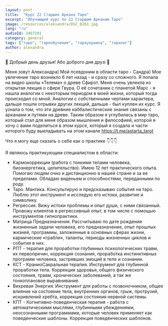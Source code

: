 ```yaml
---
layout: post
title:  "Курс 22 Старших Аркана Таро"
excerpt: "Обучающий курс по 22 Старшим Арканам Таро"
image: /resources/aleksandra/DSC_0261.jpg
lang: "ru"
audioId: 3467291
category: general
tags: ["таро", "тарообучение", "тароукраина", "таролог"]
author: alexandra
---
```


🔆 Добрый день друзья! Або доброго дня друзі 🌹

 Меня зовут Александра) Мой псевдоним в области таро - Сандра) 
Мое увлечение таро возникло 6 лет назад - и сразу со сложного. Я попала на видео школы «Телема» о древе Сфирот. Меня очень увлекла из открытая лекция о сфире Гвура. О её сочетании с планетой Марс - я нашла аналогии с некоторым периодом в моей жизни, который тогда происходил со мной. Аналогии с собственными чертами характера, дальше пошли отрывки других лекций, дальше - был куплен их курс. 
Я узнала о том, что эти древние каббалистические знания связаны с арканами и путями на древе. Таким образом я углубилась в мир таро, который стал для меня образом мышления и философией, которой я хочу с вами поделиться в этом курсе, который я создала и части которого буду выкладывать на этом канале  https://t.me/astarta_tarot

Что я могу еще сказать о себе как о практике 👇👇👇

Я являюсь практикующим специалистом  в области:
- Кармокоррекции (работа с тонкими телами человека, биоэнергетика, целительство). Имею 12 лет практического опыта. Помогаю людям очно и дистанционно в нашей стране и за ее пределами. Обладаю виденьем и способностями, переданными по роду. 
- Таро. Мантика. Консультирую и предсказываю события на таро. Люблю этот инструмент и исследую его истоки, развитие и символику. 
- Регрессия. Вижу истоки проблемы и опыт души, с ними связанный. Провожу клиентов в регрессивный опыт, в том числе с помощью инструментов гипнопрактики. 
- Матрица Предназначения. Рассчитываю по дате рождения жизненные задачи человека, его предназначение, опыт прошлых жизней, программы, заложенные в основных сферах жизни, кармические «грабли», таланты, периоды жизненных циклов и события в них. 
- РПТ - терапия для проработки глубинных психологических травм, их первопричин, коррекция сознания, проработка инстинктивных программ человека, застрявших эмоций в теле и сознании. 
- КСТ - КраниоСакральная терапия. Инструмент для глубинной проработки тела. Коррекция здоровья, общего физического состояния, травм, хронических заболеваний, а так же тонкоплановое выравнивание. 
- Вихревая Энергия. Инструмент для работы с позвоночником, общее влияние на состояние тела, внутренних органов, грыж, протрузий, искривлений хребта, коррекция состояния нервной системы. 
- КПТ - Когнитивно-поведенческая терапия - работа с автоматическими мыслями, глубинными убеждениями, неосознанными программами, которые человек применяет как поведенческие шаблоны. Коррекция поведенческих шаблонов.